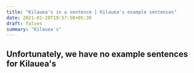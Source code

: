 ```yaml
---
title: "Kilauea's in a sentence | Kilauea's example sentences"
date: 2021-01-20T19:57:50+05:30
draft: falses
summary: "Kilauea's"
---
```

## Unfortunately, we have no example sentences for Kilauea's                 
